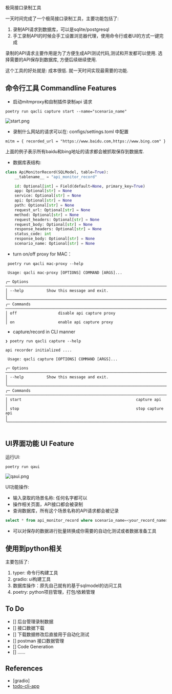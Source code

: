  极简接口录制工具

一天时间完成了一个极简接口录制工具，主要功能包括了:
1. 录制API请求到数据库，可以是sqlite/postgresql
2. 手工录制API的时候会手工设置浏览器代理，使用命令行或者UI的方式一键完成

录制的API请求主要作用是为了方便生成API测试代码,测试和开发都可以使用. 选择需要的API保存到数据库, 方便后续继续使用. 

这个工具的好处就是: 成本很低. 就一天时间实现最需要的功能.

## 命令行工具 Commandline Features

- 启动mitmproxy和自制插件录制api 请求

```shell
poetry run qacli capture start --name="scenario_name"
```
![start.png](start.png)

- 录制什么网站的请求可以在: configs/settings.toml 中配置

```shell
mitm = { recorded_url = "https://www.baidu.com,https://www.bing.com" }
```

上面的例子表示所有baidu和bing地址的请求都会被抓取保存到数据库.

- 数据库表结构:

```python
class ApiMonitorRecord(SQLModel, table=True):
    __tablename__ = "api_monitor_record"

    id: Optional[int] = Field(default=None, primary_key=True)
    app: Optional[str] = None
    service: Optional[str] = None
    api: Optional[str] = None
    path: Optional[str] = None
    request_url: Optional[str] = None
    method: Optional[str] = None
    request_headers: Optional[str] = None
    request_body: Optional[str] = None
    response_headers: Optional[str] = None
    status_code: int
    response_body: Optional[str] = None
    scenario_name: Optional[str] = None

```

- turn on/off proxy for MAC： 

```shell
 poetry run qacli mac-proxy --help
                                                                                                                                                         
 Usage: qacli mac-proxy [OPTIONS] COMMAND [ARGS]...                                                                                                      
                                                                                                                                                         
╭─ Options ─────────────────────────────────────────────────────────────────────────────────────────────────────────────────────────────────────────────╮
│ --help          Show this message and exit.                                                                                                           │
╰───────────────────────────────────────────────────────────────────────────────────────────────────────────────────────────────────────────────────────╯
╭─ Commands ────────────────────────────────────────────────────────────────────────────────────────────────────────────────────────────────────────────╮
│ off                  disable api capture proxy                                                                                                        │
│ on                   enable api capture proxy 
```

- capture/record in CLI manner

```shell
❯ poetry run qacli capture --help

api recorder initialized ....
                                                                                                                                                                                                                   
 Usage: qacli capture [OPTIONS] COMMAND [ARGS]...                                                                                                                                                                  
                                                                                                                                                                                                                   
╭─ Options ───────────────────────────────────────────────────────────────────────────────────────────────────────────────────────────────────────────────────────────────────────────────────────────────────────╮
│ --help          Show this message and exit.                                                                                                                                                                     │
╰─────────────────────────────────────────────────────────────────────────────────────────────────────────────────────────────────────────────────────────────────────────────────────────────────────────────────╯
╭─ Commands ──────────────────────────────────────────────────────────────────────────────────────────────────────────────────────────────────────────────────────────────────────────────────────────────────────╮
│ start                                                  capture api                                                                                                                                              │
│ stop                                                   stop capture api                                                                                                                                         │
╰─────────────────────────────────────────────────────────────────────────────────────────────────────────────────────────────────────────────────────────────────────────────────────────────────────────────────╯


```

## UI界面功能 UI Feature

运行UI: 

```shell
poetry run qaui
```
![qaui.png](qaui.png)

UI功能操作: 

- 输入录取的场景名称: 任何名字都可以
- 操作相关页面，API接口都会被录制
- 查询数据库，所有这个场景名称的API请求都会被记录
```sql
select * from api_monitor_record where scenario_name=<your_record_name>
```
- 可以对保存的数据进行批量转换成你需要的自动化测试或者数据准备工具

## 使用到python相关

主要包括了:
1. typer: 命令行构建工具
2. gradio: ui构建工具
3. 数据库操作：原先自己就有的基于sqlmodel的访问工具
4. poetry: python项目管理，打包/依赖管理


## To Do

- [] 后台管理录制数据
- [] 接口数据下载
- [] 下载数据修改后直接用于自动化测试
- [] postman 接口数据管理
- [] Code Generation
- [] ......

## References

- [gradio]
- [todo-cli-app]( https://github.com/tddschn/todo-cli-tddschn.git)
